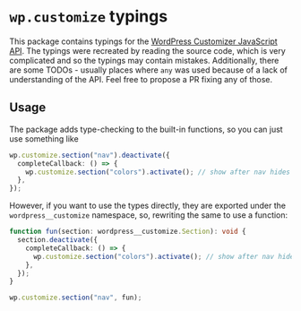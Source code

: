 # `wp.customize` typings

This package contains typings for the [WordPress Customizer JavaScript API](https://developer.wordpress.org/themes/customize-api/the-customizer-javascript-api/). The typings were recreated by reading the source code, which is very complicated and so the typings may contain mistakes. Additionally, there are some TODOs - usually places where `any` was used because of a lack of understanding of the API. Feel free to propose a PR fixing any of those.

## Usage

The package adds type-checking to the built-in functions, so you can just use something like

```ts
wp.customize.section("nav").deactivate({
  completeCallback: () => {
    wp.customize.section("colors").activate(); // show after nav hides completely
  },
});
```

However, if you want to use the types directly, they are exported under the `wordpress__customize` namespace, so, rewriting the same to use a function:

```ts
function fun(section: wordpress__customize.Section): void {
  section.deactivate({
    completeCallback: () => {
      wp.customize.section("colors").activate(); // show after nav hides completely
    },
  });
}

wp.customize.section("nav", fun);
```
